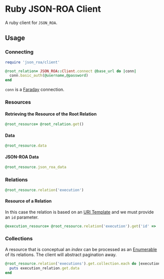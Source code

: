 # Ruby JSON-ROA Client

A ruby client for `JSON_ROA`.

## Usage

### Connecting 

```ruby
require 'json_roa/client'

@root_relation= JSON_ROA::Client.connect @base_url do |conn|
  conn.basic_auth(@username,@password)
end
```

`conn` is a [Faraday][] connection.


###  Resources 

#### Retrieving the Resource of the Root Relation

```ruby
@root_resource= @root_relation.get()
```

#### Data

```ruby
@root_resource.data
```

#### JSON-ROA Data

```ruby
@root_resource.json_roa_data
```

### Relations

```ruby
@root_resource.relation('execution')
```

#### Resource of a Relation

In this case the relation is based on an [URI Template][] and we
must provide an `id` parameter.

```ruby
@execution_resource= @root_resource.relation('execution').get('id' => '55744c40-b764-4fd4-98e2-7a69bc57f496')
```

### Collections

A resource that is conceptual an *index* can be processed as an
[Enumerable][] of its relations. The client will abstract pagination
away.

```ruby
@root_resource.relation('executions').get.collection.each do |execution_relation| 
  puts execution_relation.get.data
end
```

  [Enumerable]: http://ruby-doc.org/core-2.1.0/Enumerable.html
  [URI Template]: http://tools.ietf.org/html/rfc6570
  [Faraday]: https://github.com/lostisland/faraday

